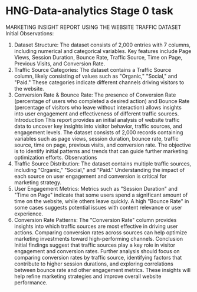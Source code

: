 # HNG-Data-analytics Stage 0 task
MARKETING INSIGHT REPORT USING THE WEBSITE TRAFFIC DATASET
Initial Observations:
1.	Dataset Structure: The dataset consists of 2,000 entries with 7 columns, including numerical and categorical variables. Key features include Page Views, Session Duration, Bounce Rate, Traffic Source, Time on Page, Previous Visits, and Conversion Rate.
2.	Traffic Source Categories: The dataset contains a Traffic Source column, likely consisting of values such as "Organic," "Social," and "Paid." These categories indicate different channels driving visitors to the website.
3.	Conversion Rate & Bounce Rate: The presence of Conversion Rate (percentage of users who completed a desired action) and Bounce Rate (percentage of visitors who leave without interaction) allows insights into user engagement and effectiveness of different traffic sources.
Introduction 
This report provides an initial analysis of website traffic data to uncover key insights into visitor behavior, traffic sources, and engagement levels. The dataset consists of 2,000 records containing variables such as page views, session duration, bounce rate, traffic source, time on page, previous visits, and conversion rate. The objective is to identify initial patterns and trends that can guide further marketing optimization efforts.
Observations
1.	Traffic Source Distribution: The dataset contains multiple traffic sources, including "Organic," "Social," and "Paid." Understanding the impact of each source on user engagement and conversion is critical for marketing strategy.
2.	User Engagement Metrics: Metrics such as "Session Duration" and "Time on Page" indicate that some users spend a significant amount of time on the website, while others leave quickly. A high "Bounce Rate" in some cases suggests potential issues with content relevance or user experience.
3.	Conversion Rate Patterns: The "Conversion Rate" column provides insights into which traffic sources are most effective in driving user actions. Comparing conversion rates across sources can help optimize marketing investments toward high-performing channels.
Conclusion 
Initial findings suggest that traffic sources play a key role in visitor engagement and conversion rates. Further analysis should focus on comparing conversion rates by traffic source, identifying factors that contribute to higher session durations, and exploring correlations between bounce rate and other engagement metrics. These insights will help refine marketing strategies and improve overall website performance.

